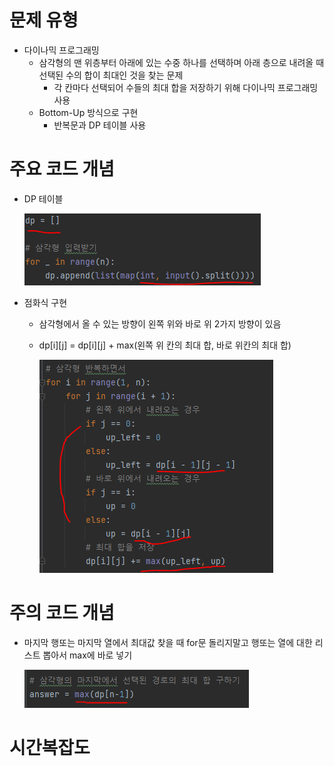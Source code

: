 # 문제 유형 
- 다이나믹 프로그래밍 
  - 삼각형의 맨 위층부터 아래에 있는 수중 하나를 선택하며 아래 층으로 내려올 때 선택된 수의 합이 최대인 것을 찾는 문제
    - 각 칸마다 선택되어 수들의 최대 합을 저장하기 위해 다이나믹 프로그래밍 사용
  - Bottom-Up 방식으로 구현
    - 반복문과 DP 테이블 사용

# 주요 코드 개념
- DP 테이블
  
  ![img_4.png](캡처이미지/img_4.png)

- 점화식 구현 
  - 삼각형에서 올 수 있는 방향이 왼쪽 위와 바로 위 2가지 방향이 있음 
  - dp[i][j] = dp[i][j] + max(왼쪽 위 칸의 최대 합, 바로 위칸의 최대 합)
    
    ![img_3.png](캡처이미지/img_3.png)

# 주의 코드 개념
- 마지막 행또는 마지막 열에서 최대값 찾을 때 for문 돌리지말고 행또는 열에 대한 리스트 뽑아서 max에 바로 넣기

  ![img_5.png](캡처이미지/img_5.png)

# 시간복잡도 